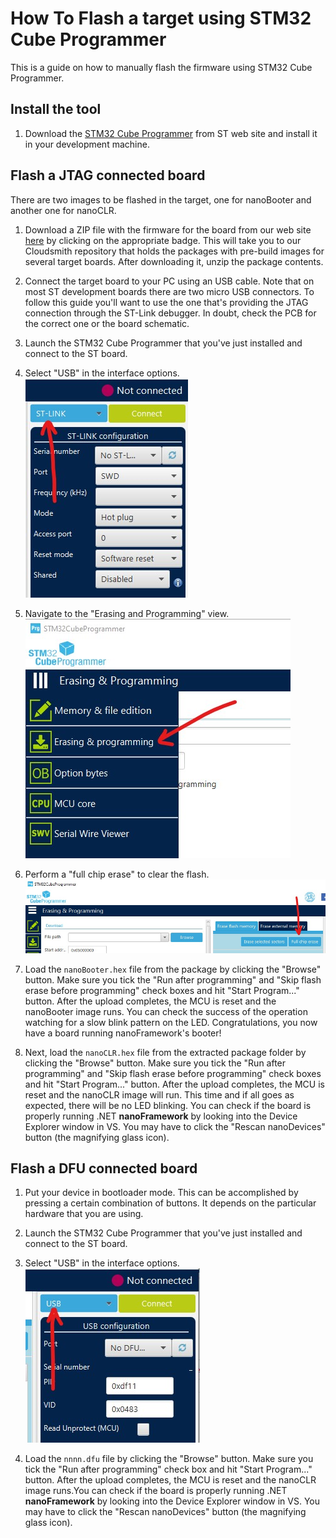 # How To Flash a target using STM32 Cube Programmer

This is a guide on how to manually flash the firmware using STM32 Cube Programmer.

## Install the tool

1. Download the [STM32 Cube Programmer](https://www.st.com/en/development-tools/stm32cubeprog.html) from ST web site and install it in your development machine.


## Flash a JTAG connected board

There are two images to be flashed in the target, one for nanoBooter and another one for nanoCLR.

1. Download a ZIP file with the firmware for the board from our web site [here](https://github.com/nanoframework/nf-interpreter#firmware-for-reference-boards) by clicking on the appropriate badge. This will take you to our Cloudsmith repository that holds the packages with pre-build images for several target boards. After downloading it, unzip the package contents.

1. Connect the target board to your PC using an USB cable. Note that on most ST development boards there are two micro USB connectors. To follow this guide you'll want to use the one that's providing the JTAG connection through the ST-Link debugger. In doubt, check the PCB for the correct one or the board schematic.

1. Launch the STM32 Cube Programmer that you've just installed and connect to the ST board.

1. Select "USB" in the interface options.
![USB interface](../../images/stm32/stm32-cube-programmer-select-stlink.jpg)

1. Navigate to the "Erasing and Programming" view.
![Erasing and Programming](../../images/stm32/stm32-cube-programmer-programing-menu.jpg)

1. Perform a "full chip erase" to clear the flash.
![Full chip erase](../../images/stm32/stm32-cube-programmer-full-chip-erase.jpg)

1. Load the `nanoBooter.hex` file from the package by clicking the "Browse" button. Make sure you tick the "Run after programming" and "Skip flash erase before programming" check boxes and hit "Start Program..." button. After the upload completes, the MCU is reset and the nanoBooter image runs. You can check the success of the operation watching for a slow blink pattern on the LED. Congratulations, you now have a board running nanoFramework's booter!

1. Next, load the `nanoCLR.hex` file from the extracted package folder by clicking the "Browse" button. Make sure you tick the "Run after programming" and "Skip flash erase before programming" check boxes and hit "Start Program..." button. After the upload completes, the MCU is reset and the nanoCLR image will run. This time and if all goes as expected, there will be no LED blinking. You can check if the board is properly running .NET **nanoFramework** by looking into the Device Explorer window in VS. You may have to click the "Rescan nanoDevices" button (the magnifying glass icon).

## Flash a DFU connected board

1. Put your device in bootloader mode. This can be accomplished by pressing a certain combination of buttons. It depends on the particular hardware that you are using.

1. Launch the STM32 Cube Programmer that you've just installed and connect to the ST board.

1. Select "USB" in the interface options.
![USB interface](../../images/stm32/stm32-cube-programmer-select-usb.jpg)

1. Load the `nnnn.dfu` file by clicking the "Browse" button. Make sure you tick the "Run after programming" check box and hit "Start Program..." button. After the upload completes, the MCU is reset and the nanoCLR image runs.You can check if the board is properly running .NET **nanoFramework** by looking into the Device Explorer window in VS. You may have to click the "Rescan nanoDevices" button (the magnifying glass icon).
